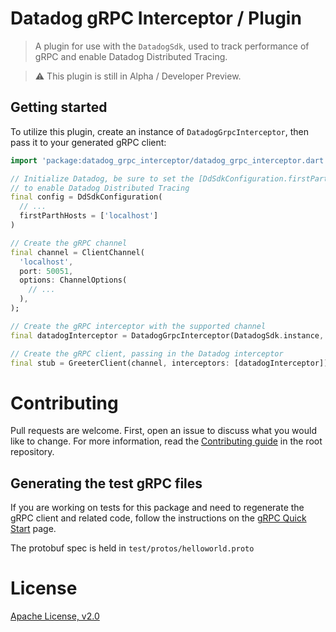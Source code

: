 
# Datadog gRPC Interceptor / Plugin

> A plugin for use with the `DatadogSdk`, used to track performance of gRPC and enable Datadog Distributed Tracing.

> ⚠️ This plugin is still in Alpha / Developer Preview. 

## Getting started

To utilize this plugin, create an instance of `DatadogGrpcInterceptor`, then pass it to your generated gRPC client:

```dart
import 'package:datadog_grpc_interceptor/datadog_grpc_interceptor.dart'

// Initialize Datadog, be sure to set the [DdSdkConfiguration.firstPartyHosts] member
// to enable Datadog Distributed Tracing
final config = DdSdkConfiguration(
  // ...
  firstParthHosts = ['localhost']
)

// Create the gRPC channel
final channel = ClientChannel(
  'localhost',
  port: 50051,
  options: ChannelOptions(
    // ...
  ),
);

// Create the gRPC interceptor with the supported channel
final datadogInterceptor = DatadogGrpcInterceptor(DatadogSdk.instance, channel);

// Create the gRPC client, passing in the Datadog interceptor
final stub = GreeterClient(channel, interceptors: [datadogInterceptor]);
```

# Contributing

Pull requests are welcome. First, open an issue to discuss what you would like
to change. For more information, read the [Contributing
guide](../../CONTRIBUTING.md) in the root repository.

## Generating the test gRPC files

If you are working on tests for this package and need to regenerate the gRPC client and related code,
follow the instructions on the [gRPC Quick Start](https://grpc.io/docs/languages/dart/quickstart/) page.

The protobuf spec is held in `test/protos/helloworld.proto`

# License

[Apache License, v2.0](LICENSE)

